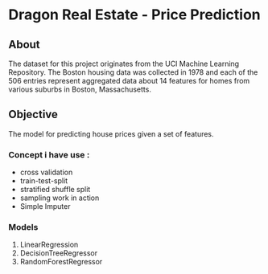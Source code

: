 # Dragon Real Estate - Price Prediction
## About 
The dataset for this project originates from the UCI Machine Learning Repository. The Boston housing data was collected in 1978 and each of the 506 entries represent aggregated data about 14 features for homes from various suburbs in Boston, Massachusetts.
## Objective 
The model for predicting house prices given a set of features.
### Concept i have use :
* cross validation
* train-test-split
* stratified shuffle split
* sampling work in action
* Simple Imputer
### Models
1. LinearRegression
2. DecisionTreeRegressor
3. RandomForestRegressor
